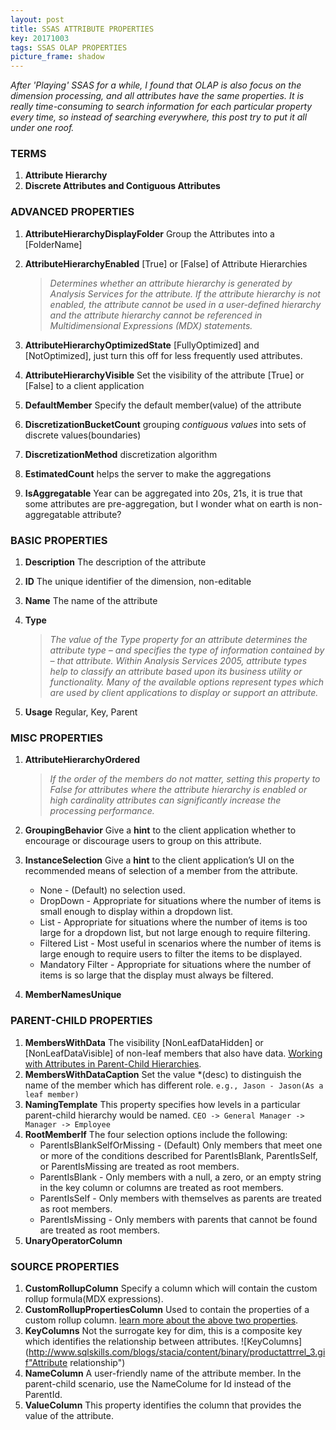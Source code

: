 ```yaml
---
layout: post
title: SSAS ATTRIBUTE PROPERTIES
key: 20171003
tags: SSAS OLAP PROPERTIES
picture_frame: shadow
---
```


*After 'Playing' SSAS for a while, I found that OLAP is also focus on the dimension processing, and all attributes have the same properties. It is really time-consuming to search information for each particular property every time, so instead of searching everywhere, this post try to put it all under one roof.*
<!--more-->

### TERMS

1. **Attribute Hierarchy**
2. **Discrete Attributes and Contiguous Attributes** 


### ADVANCED PROPERTIES

1. **AttributeHierarchyDisplayFolder** Group the Attributes into a [FolderName]
2. **AttributeHierarchyEnabled** [True] or [False] of Attribute Hierarchies

    > *Determines whether an attribute hierarchy is generated by Analysis Services for the attribute. If the attribute hierarchy is not enabled, the attribute cannot be used in a user-defined hierarchy and the attribute hierarchy cannot be referenced in Multidimensional Expressions (MDX) statements.*
3. **AttributeHierarchyOptimizedState** [FullyOptimized] and [NotOptimized], just turn this off for less frequently used attributes.
4. **AttributeHierarchyVisible** Set the visibility of the attribute [True] or [False] to a client application
5. **DefaultMember** Specify the default member(value) of the attribute
6. **DiscretizationBucketCount** grouping *contiguous values* into sets of discrete values(boundaries)
7. **DiscretizationMethod** discretization algorithm
8. **EstimatedCount** helps the server to make the aggregations
9. **IsAggregatable** Year can be aggregated into 20s, 21s, it is true that some attributes are pre-aggregation, but I wonder what on earth is non-aggregatable attribute?

### BASIC PROPERTIES

1. **Description** The description of the attribute
2. **ID** The unique identifier of the dimension, non-editable
3. **Name** The name of the attribute
4. **Type** 

    > *The value of the Type property for an attribute determines the attribute type – and specifies the type of information contained by – that attribute. Within Analysis Services 2005, attribute types help to classify an attribute based upon its business utility or functionality. Many of the available options represent types which are used by client applications to display or support an attribute.*
5. **Usage** Regular, Key, Parent

### MISC PROPERTIES

1. **AttributeHierarchyOrdered** 

    > *If the order of the members do not matter, setting this property to False for attributes where the attribute hierarchy is enabled or high cardinality attributes can significantly increase the processing performance.*
2. **GroupingBehavior** Give a **hint** to the client application whether to encourage or discourage users to group on this attribute.
3. **InstanceSelection** Give a **hint** to the client application’s UI on the recommended means of selection of a member from the attribute.
    - None - (Default) no selection used.
    - DropDown - Appropriate for situations where the number of items is small enough to display within a dropdown list.
    - List - Appropriate for situations where the number of items is too large for a dropdown list, but not large enough to require filtering.
    - Filtered List - Most useful in scenarios where the number of items is large enough to require users to filter the items to be displayed.
    - Mandatory Filter - Appropriate for situations where the number of items is so large that the display must always be filtered.
4. **MemberNamesUnique** 


### PARENT-CHILD PROPERTIES

1. **MembersWithData** The visibility [NonLeafDataHidden] or [NonLeafDataVisible] of non-leaf members that also have data. [Working with Attributes in Parent-Child Hierarchies](https://docs.microsoft.com/en-us/sql/analysis-services/multidimensional-models/parent-child-dimension-attributes).
2. **MembersWithDataCaption** Set the value *(desc) to distinguish the name of the member which has different role. 
    `e.g., Jason - Jason(As a leaf member)`
3. **NamingTemplate** This property specifies how levels in a particular parent-child hierarchy would be named. 
    `CEO -> General Manager -> Manager -> Employee`
4. **RootMemberIf** The four selection options include the following:
    - ParentIsBlankSelfOrMissing - (Default) Only members that meet one or more of the conditions described for ParentIsBlank, ParentIsSelf, or ParentIsMissing are treated as root members.
    - ParentIsBlank - Only members with a null, a zero, or an empty string in the key column or columns are treated as root members.
    - ParentIsSelf - Only members with themselves as parents are treated as root members.
    - ParentIsMissing - Only members with parents that cannot be found are treated as root members.
5. **UnaryOperatorColumn** 

### SOURCE PROPERTIES

1. **CustomRollupColumn** Specify a column which will contain the custom rollup formula(MDX expressions).
2. **CustomRollupPropertiesColumn** Used to contain the properties of a custom rollup column. [learn more about the above two properties](https://technet.microsoft.com/en-us/library/ms174474(v=sql.105).aspx).
3. **KeyColumns** Not the surrogate key for dim, this is a composite key which identifies the relationship between attributes.
    ![KeyColumns](http://www.sqlskills.com/blogs/stacia/content/binary/productattrrel_3.gif"Attribute relationship")
4. **NameColumn** A user-friendly name of the attribute member. In the parent-child scenario, use the NameColume for Id instead of the ParentId.
5. **ValueColumn** This property identifies the column that provides the value of the attribute.

